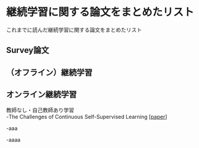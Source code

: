 # 継続学習に関する論文をまとめたリスト
これまでに読んだ継続学習に関する論文をまとめたリスト
## Survey論文

## （オフライン）継続学習

## オンライン継続学習
教師なし・自己教師あり学習 \
 -The Challenges of Continuous Self-Supervised Learning [[paper](https://arxiv.org/abs/2203.12710)]
 
 -aaa 
 
 -aaaa 
 

